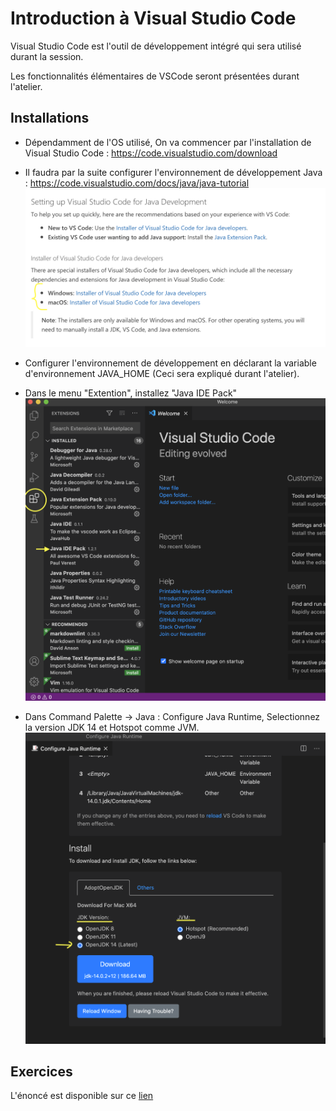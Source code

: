# Introduction à Visual Studio Code

Visual Studio Code est l'outil de développement intégré qui sera utilisé durant la session.

Les fonctionnalités élémentaires de VSCode seront présentées durant l'atelier.

## Installations

- Dépendamment de l'OS utilisé, On va commencer par l'installation de Visual Studio Code : https://code.visualstudio.com/download

- Il faudra par la suite configurer l'environnement de développement Java : https://code.visualstudio.com/docs/java/java-tutorial
![](./img/SettingVSCode.png)
- Configurer l'environnement de développement en déclarant la variable d'environnement JAVA_HOME (Ceci sera expliqué durant l'atelier).
- Dans le menu "Extention", installez "Java IDE Pack"
![](./img/Extension.png)
- Dans Command Palette -> Java : Configure Java Runtime, Selectionnez la version JDK 14 et Hotspot comme JVM.
![](./img/CommandPalette.png)

## Exercices 

L'énoncé est disponible sur ce [lien](https://github.com/jacquesberger/exemplesINF2050/blob/master/ateliers/VSCode/enonce.md)




